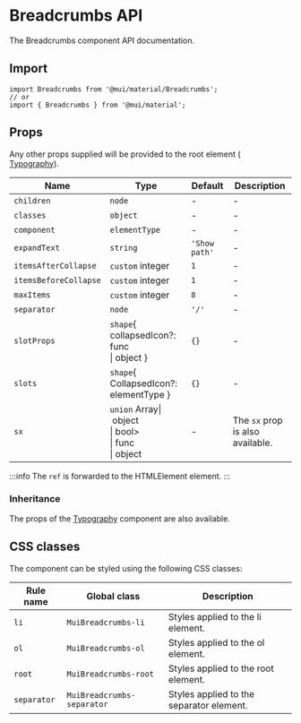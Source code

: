 # Breadcrumbs API

The Breadcrumbs component API documentation.

## Import

```
import Breadcrumbs from '@mui/material/Breadcrumbs';
// or
import { Breadcrumbs } from '@mui/material';
```

## Props

Any other props supplied will be provided to the root element ( [Typography](/material-ui/api/typography/)).

| Name | Type | Default | Description |
| --- | --- | --- | --- |
| `children` | `node` | - | - |
| `classes` | `object` | - | - |
| `component` | `elementType` | - | - |
| `expandText` | `string` | `'Show path'` | - |
| `itemsAfterCollapse` | `custom` integer | `1` | - |
| `itemsBeforeCollapse` | `custom` integer | `1` | - |
| `maxItems` | `custom` integer | `8` | - |
| `separator` | `node` | `'/'` | - |
| `slotProps` | `shape`{ collapsedIcon?: func<br>\| object } | `{}` | - |
| `slots` | `shape`{ CollapsedIcon?: elementType } | `{}` | - |
| `sx` | `union` Array\| object<br>\| bool><br>\| func<br>\| object | - | The `sx` prop is also available. |

:::info
The `ref` is forwarded to the HTMLElement element.
:::

### Inheritance

The props of the [Typography](/material-ui/api/typography/) component are also available.

## CSS classes

The component can be styled using the following CSS classes:

| Rule name | Global class | Description |
| --- | --- | --- |
| `li` | `MuiBreadcrumbs-li` | Styles applied to the li element. |
| `ol` | `MuiBreadcrumbs-ol` | Styles applied to the ol element. |
| `root` | `MuiBreadcrumbs-root` | Styles applied to the root element. |
| `separator` | `MuiBreadcrumbs-separator` | Styles applied to the separator element. |